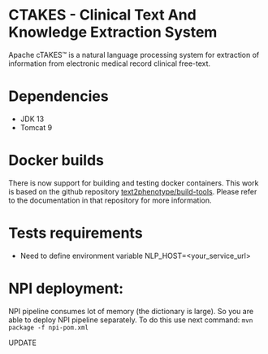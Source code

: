 # CTAKES - Clinical Text And Knowledge Extraction System

Apache cTAKES™ is a natural language processing system for extraction of information from electronic medical record clinical free-text.

# Dependencies

* JDK 13
* Tomcat 9

# Docker builds

There is now support for building and testing docker containers. This work is based on the github repository [text2phenotype/build-tools](https://github.com/text2phenotype/build-tools). Please refer to the documentation in that repository for more information.

# Tests requirements
* Need to define environment variable NLP_HOST=<your_service_url>

# NPI deployment:

NPI pipeline consumes lot of memory (the dictionary is large). So you are able to deploy NPI pipeline separately. 
To do this use next command: `mvn package -f npi-pom.xml`

UPDATE

